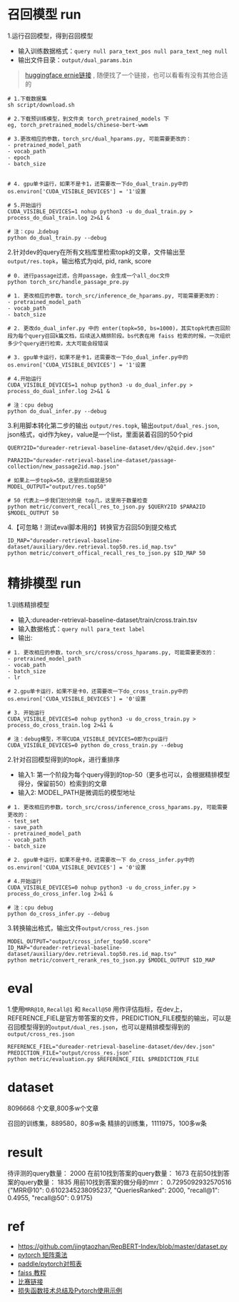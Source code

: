 # 召回模型 run
1.运行召回模型，得到召回模型
- 输入训练数据格式：`query null para_text_pos null para_text_neg null`
- 输出文件目录：`output/dual_params.bin`
> [huggingface ernie链接](https://huggingface.co/nghuyong/ernie-gram-zh) , 随便找了一个链接，也可以看看有没有其他合适的
```
# 1.下载数据集
sh script/download.sh

# 2.下载预训练模型，到文件夹 torch_pretrained_models 下
eg, torch_pretrained_models/chinese-bert-wwm

# 3.更改相应的参数，torch_src/dual_hparams.py, 可能需要更改的：
- pretrained_model_path
- vocab_path
- epoch
- batch_size


# 4. gpu单卡运行，如果不是卡1，还需要改一下do_dual_train.py中的 os.environ['CUDA_VISIBLE_DEVICES'] = '1'设置

# 5.开始运行
CUDA_VISIBLE_DEVICES=1 nohup python3 -u do_dual_train.py > process_do_dual_train.log 2>&1 &

# 注：cpu 上debug
python do_dual_train.py --debug
```


2.针对dev的query在所有文档库里检索topk的文章，文件输出至 `output/res.topk`，输出格式为qid, pid, rank, score
```
# 0. 进行passage过滤，合并passage，会生成一个all_doc文件
python torch_src/handle_passage_pre.py

# 1. 更改相应的参数，torch_src/inference_de_hparams.py, 可能需要更改的：
- pretrained_model_path
- vocab_path
- batch_size

# 2. 更改do_dual_infer.py 中的 enter(topk=50, bs=1000)，其实topk代表召回阶段为每个query召回k篇文档，后续送入精排阶段。bs代表在用 faiss 检索的时候，一次组织多少个query进行检索，太大可能会段错误

# 3. gpu单卡运行，如果不是卡1，还需要改一下do_dual_infer.py中的 os.environ['CUDA_VISIBLE_DEVICES'] = '1'设置

# 4.开始运行
CUDA_VISIBLE_DEVICES=1 nohup python3 -u do_dual_infer.py > process_do_dual_infer.log 2>&1 &

# 注：cpu debug
python do_dual_infer.py --debug
```

3.利用脚本转化第二步的输出 `output/res.topk`, 输出`output/dual_res.json`, json格式，qid作为key，value是一个list，里面装着召回的50个pid
```
QUERY2ID="dureader-retrieval-baseline-dataset/dev/q2qid.dev.json"

PARA2ID="dureader-retrieval-baseline-dataset/passage-collection/new_passage2id.map.json"

# 如果上一步topk=50，这里的后缀就是50
MODEL_OUTPUT="output/res.top50"

# 50 代表上一步我们划分的是 top几，这里用于数量检查
python metric/convert_recall_res_to_json.py $QUERY2ID $PARA2ID $MODEL_OUTPUT 50
```

4.【可忽略！测试eval脚本用的】转换官方召回50到提交格式
```
ID_MAP="dureader-retrieval-baseline-dataset/auxiliary/dev.retrieval.top50.res.id_map.tsv"
python metric/convert_offical_recall_res_to_json.py $ID_MAP 50
```

# 精排模型 run
1.训练精排模型
- 输入:dureader-retrieval-baseline-dataset/train/cross.train.tsv
- 输入数据格式：`query null para_text label`
- 输出:
```
# 1. 更改相应的参数，torch_src/cross/cross_hparams.py, 可能需要更改的：
- pretrained_model_path
- vocab_path
- batch_size
- lr

# 2.gpu单卡运行，如果不是卡0，还需要改一下do_cross_train.py中的 os.environ['CUDA_VISIBLE_DEVICES'] = '0'设置

# 3. 开始运行
CUDA_VISIBLE_DEVICES=0 nohup python3 -u do_cross_train.py > process_do_cross_train.log 2>&1 &

# 注：debug模型，不带CUDA_VISIBLE_DEVICES=0即为cpu运行
CUDA_VISIBLE_DEVICES=0 python do_cross_train.py --debug
```

2.针对召回模型得到的topk，进行重排序
- 输入1: 第一个阶段为每个query得到的top-50（更多也可以，会根据精排模型得分，保留前50）检索到的文章
- 输入2: MODEL_PATH是微调后的模型地址
```
# 1. 更改相应的参数，torch_src/cross/inference_cross_hparams.py, 可能需要更改的：
- test_set
- save_path
- pretrained_model_path
- vocab_path
- batch_size

# 2. gpu单卡运行，如果不是卡0，还需要改一下 do_cross_infer.py中的 os.environ['CUDA_VISIBLE_DEVICES'] = '0'设置

# 4.开始运行
CUDA_VISIBLE_DEVICES=0 nohup python3 -u do_cross_infer.py > process_do_cross_infer.log 2>&1 &

# 注：cpu debug
python do_cross_infer.py --debug
```

3.转换输出格式，输出文件`output/cross_res.json`
```
MODEL_OUTPUT="output/cross_infer_top50.score"
ID_MAP="dureader-retrieval-baseline-dataset/auxiliary/dev.retrieval.top50.res.id_map.tsv"
python metric/convert_rerank_res_to_json.py $MODEL_OUTPUT $ID_MAP 
```

# eval

1.使用`MRR@10`, `Recall@1` 和 `Recall@50` 用作评估指标，在dev上，REFERENCE_FIEL是官方带答案的文件，PREDICTION_FILE模型的输出，可以是召回模型得到的`output/dual_res.json`，也可以是精排模型得到的`output/cross_res.json`
```
REFERENCE_FIEL="dureader-retrieval-baseline-dataset/dev/dev.json"
PREDICTION_FILE="output/cross_res.json"
python metric/evaluation.py $REFERENCE_FIEL $PREDICTION_FILE
```

# dataset
8096668 个文章,800多w个文章

召回的训练集，889580，80多w条
精排的训练集，1111975，100多w条

# result

待评测的query数量： 2000
在前10找到答案的query数量： 1673
在前50找到答案的query数量： 1835
用前10找到答案的做分母的mrr： 0.7295092932570516
{"MRR@10": 0.6102345238095237, "QueriesRanked": 2000, "recall@1": 0.4955, "recall@50": 0.9175}

# ref
- https://github.com/jingtaozhan/RepBERT-Index/blob/master/dataset.py
- [pytorch 矩阵乘法](https://zhuanlan.zhihu.com/p/100069938)
- [paddle/pytorch对照表](https://www.paddlepaddle.org.cn/documentation/docs/zh/guides/model_convert/pytorch_api_mapping_cn.html)
- [faiss 教程](https://zhuanlan.zhihu.com/p/320653340)
- [比赛链接](https://aistudio.baidu.com/aistudio/competition/detail/157/0/introduction)
- [损失函数技术总结及Pytorch使用示例](https://zhuanlan.zhihu.com/p/383997503)